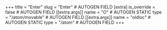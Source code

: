 +++
title = "Enter"
slug = "Enter" # AUTOGEN FIELD
[extra]
is_override = false # AUTOGEN FIELD
[[extra.args]]
name = "O" # AUTOGEN STATIC
type = "/atom/movable" # AUTOGEN FIELD
[[extra.args]]
name = "oldloc" # AUTOGEN STATIC
type = "/atom" # AUTOGEN FIELD
+++